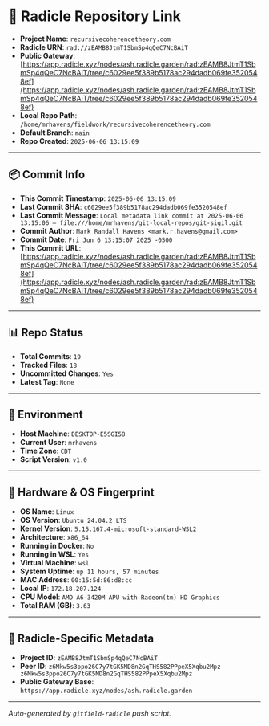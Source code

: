 # 🔗 Radicle Repository Link

- **Project Name**: `recursivecoherencetheory.com`
- **Radicle URN**: `rad://zEAMB8JtmT1SbmSp4qQeC7NcBAiT`
- **Public Gateway**: [https://app.radicle.xyz/nodes/ash.radicle.garden/rad:zEAMB8JtmT1SbmSp4qQeC7NcBAiT/tree/c6029ee5f389b5178ac294dadb069fe3520548ef](https://app.radicle.xyz/nodes/ash.radicle.garden/rad:zEAMB8JtmT1SbmSp4qQeC7NcBAiT/tree/c6029ee5f389b5178ac294dadb069fe3520548ef)
- **Local Repo Path**: `/home/mrhavens/fieldwork/recursivecoherencetheory.com`
- **Default Branch**: `main`
- **Repo Created**: `2025-06-06 13:15:09`

---

## 📦 Commit Info

- **This Commit Timestamp**: `2025-06-06 13:15:09`
- **Last Commit SHA**: `c6029ee5f389b5178ac294dadb069fe3520548ef`
- **Last Commit Message**: `Local metadata link commit at 2025-06-06 13:15:06 — file:///home/mrhavens/git-local-repos/git-sigil.git`
- **Commit Author**: `Mark Randall Havens <mark.r.havens@gmail.com>`
- **Commit Date**: `Fri Jun 6 13:15:07 2025 -0500`
- **This Commit URL**: [https://app.radicle.xyz/nodes/ash.radicle.garden/rad:zEAMB8JtmT1SbmSp4qQeC7NcBAiT/tree/c6029ee5f389b5178ac294dadb069fe3520548ef](https://app.radicle.xyz/nodes/ash.radicle.garden/rad:zEAMB8JtmT1SbmSp4qQeC7NcBAiT/tree/c6029ee5f389b5178ac294dadb069fe3520548ef)

---

## 📊 Repo Status

- **Total Commits**: `19`
- **Tracked Files**: `18`
- **Uncommitted Changes**: `Yes`
- **Latest Tag**: `None`

---

## 🧭 Environment

- **Host Machine**: `DESKTOP-E5SGI58`
- **Current User**: `mrhavens`
- **Time Zone**: `CDT`
- **Script Version**: `v1.0`

---

## 🧬 Hardware & OS Fingerprint

- **OS Name**: `Linux`
- **OS Version**: `Ubuntu 24.04.2 LTS`
- **Kernel Version**: `5.15.167.4-microsoft-standard-WSL2`
- **Architecture**: `x86_64`
- **Running in Docker**: `No`
- **Running in WSL**: `Yes`
- **Virtual Machine**: `wsl`
- **System Uptime**: `up 11 hours, 57 minutes`
- **MAC Address**: `00:15:5d:86:d8:cc`
- **Local IP**: `172.18.207.124`
- **CPU Model**: `AMD A6-3420M APU with Radeon(tm) HD Graphics`
- **Total RAM (GB)**: `3.63`

---

## 🌱 Radicle-Specific Metadata

- **Project ID**: `zEAMB8JtmT1SbmSp4qQeC7NcBAiT`
- **Peer ID**: `z6Mkw5s3ppo26C7y7tGK5MD8n2GqTHS582PPpeX5Xqbu2Mpz
z6Mkw5s3ppo26C7y7tGK5MD8n2GqTHS582PPpeX5Xqbu2Mpz`
- **Public Gateway Base**: `https://app.radicle.xyz/nodes/ash.radicle.garden`

---

_Auto-generated by `gitfield-radicle` push script._
